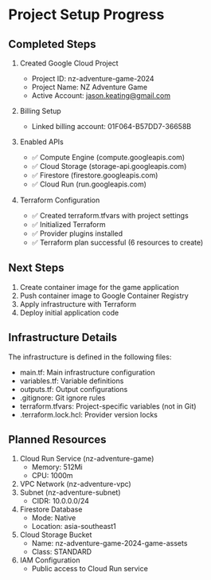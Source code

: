 # Project Setup Progress

## Completed Steps
1. Created Google Cloud Project
   - Project ID: nz-adventure-game-2024
   - Project Name: NZ Adventure Game
   - Active Account: jason.keating@gmail.com

2. Billing Setup
   - Linked billing account: 01F064-B57DD7-36658B

3. Enabled APIs
   - ✅ Compute Engine (compute.googleapis.com)
   - ✅ Cloud Storage (storage-api.googleapis.com)
   - ✅ Firestore (firestore.googleapis.com)
   - ✅ Cloud Run (run.googleapis.com)

4. Terraform Configuration
   - ✅ Created terraform.tfvars with project settings
   - ✅ Initialized Terraform
   - ✅ Provider plugins installed
   - ✅ Terraform plan successful (6 resources to create)

## Next Steps
1. Create container image for the game application
2. Push container image to Google Container Registry
3. Apply infrastructure with Terraform
4. Deploy initial application code

## Infrastructure Details
The infrastructure is defined in the following files:
- main.tf: Main infrastructure configuration
- variables.tf: Variable definitions
- outputs.tf: Output configurations
- .gitignore: Git ignore rules
- terraform.tfvars: Project-specific variables (not in Git)
- .terraform.lock.hcl: Provider version locks

## Planned Resources
1. Cloud Run Service (nz-adventure-game)
   - Memory: 512Mi
   - CPU: 1000m
2. VPC Network (nz-adventure-vpc)
3. Subnet (nz-adventure-subnet)
   - CIDR: 10.0.0.0/24
4. Firestore Database
   - Mode: Native
   - Location: asia-southeast1
5. Cloud Storage Bucket
   - Name: nz-adventure-game-2024-game-assets
   - Class: STANDARD
6. IAM Configuration
   - Public access to Cloud Run service 